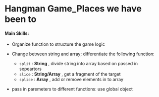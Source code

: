 # Hangman Game_Places we have been to

#### Main Skills:
* Organize function to structure the game logic
* Change between string and array; differentiate the following function:
  *  ```split``` : **String** , divide string into array based on passed in sepeartors
  *  ```slice``` : **String/Array** , get a fragment of the target
  *  ```splice``` : **Array** , add or remove elements in to array
  

* pass in paremeters to different functions: use global object
